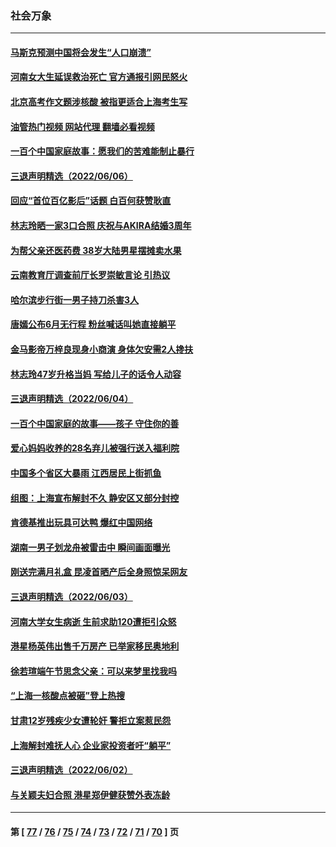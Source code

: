 ### 社会万象
---
#### [马斯克预测中国将会发生“人口崩溃”](../../pages/ncid282/n13754301.md?06080445) 
#### [河南女大生延误救治死亡 官方通报引网民怒火](../../pages/ncid282/n13754044.md?06080445) 
#### [北京高考作文题涉核酸 被指更适合上海考生写](../../pages/ncid282/n13754041.md?06080445) 
#### [油管热门视频 网站代理 翻墙必看视频](http://209.222.30.114:81/youtube.html?06080445)
#### [一百个中国家庭故事：愿我们的苦难能制止暴行](../../pages/ncid282/n13753117.md?06080445) 
#### [三退声明精选（2022/06/06）](../../pages/ncid282/n13753834.md?06080445) 
#### [回应“首位百亿影后”话题 白百何获赞耿直](../../pages/ncid282/n13753658.md?06080445) 
#### [林志玲晒一家3口合照 庆祝与AKIRA结婚3周年](../../pages/ncid282/n13753608.md?06080445) 
#### [为帮父亲还医药费 38岁大陆男星摆摊卖水果](../../pages/ncid282/n13753622.md?06080445) 
#### [云南教育厅调查前厅长罗崇敏言论 引热议](../../pages/ncid282/n13753378.md?06080445) 
#### [哈尔滨步行街一男子持刀杀害3人](../../pages/ncid282/n13753295.md?06080445) 
#### [唐嫣公布6月无行程 粉丝喊话叫她直接躺平](../../pages/ncid282/n13753030.md?06080445) 
#### [金马影帝万梓良现身小商演 身体欠安需2人搀扶](../../pages/ncid282/n13752955.md?06080445) 
#### [林志玲47岁升格当妈 写给儿子的话令人动容](../../pages/ncid282/n13752937.md?06080445) 
#### [三退声明精选（2022/06/04）](../../pages/ncid282/n13752701.md?06080445) 
#### [一百个中国家庭的故事——孩子 守住你的善](../../pages/ncid282/n13752435.md?06080445) 
#### [爱心妈妈收养的28名弃儿被强行送入福利院](../../pages/ncid282/n13752429.md?06080445) 
#### [中国多个省区大暴雨 江西居民上街抓鱼](../../pages/ncid282/n13752238.md?06080445) 
#### [组图：上海宣布解封不久 静安区又部分封控](../../pages/ncid282/n13752190.md?06080445) 
#### [肯德基推出玩具可达鸭 爆红中国网络](../../pages/ncid282/n13752318.md?06080445) 
#### [湖南一男子划龙舟被雷击中 瞬间画面曝光](../../pages/ncid282/n13752080.md?06080445) 
#### [刚送完满月礼盒 昆凌首晒产后全身照惊呆网友](../../pages/ncid282/n13751953.md?06080445) 
#### [三退声明精选（2022/06/03）](../../pages/ncid282/n13752074.md?06080445) 
#### [河南大学女生病逝 生前求助120遭拒引众怒](../../pages/ncid282/n13751858.md?06080445) 
#### [港星杨英伟出售千万房产 已举家移民奥地利](../../pages/ncid282/n13751923.md?06080445) 
#### [徐若瑄端午节思念父亲：可以来梦里找我吗](../../pages/ncid282/n13751913.md?06080445) 
#### [“上海一核酸点被砸”登上热搜](../../pages/ncid282/n13751565.md?06080445) 
#### [甘肃12岁残疾少女遭轮奸 警拒立案惹民怨](../../pages/ncid282/n13751538.md?06080445) 
#### [上海解封难抚人心 企业家投资者吁“躺平”](../../pages/ncid282/n13751501.md?06080445) 
#### [三退声明精选（2022/06/02）](../../pages/ncid282/n13751356.md?06080445) 
#### [与关颖夫妇合照 港星郑伊健获赞外表冻龄](../../pages/ncid282/n13751230.md?06080445) 

---
#### 第 [ [77](./77.md?06080445) / [76](./76.md?06080445) / [75](./75.md?06080445) / [74](./74.md?06080445) / [73](./73.md?06080445) / [72](./72.md?06080445) / [71](./71.md?06080445) / [70](./70.md?06080445) ] 页
